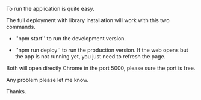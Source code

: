 To run the application is quite easy.

The full deployment with library installation will work with this two commands. 

- ''npm start'' to run the development version.

- ''npm run deploy'' to run the production version. If the web opens but the app is not running yet, you just need to refresh the page. 

Both will open directly Chrome in the port 5000, please sure the port is free.


Any problem please let me know.

Thanks.